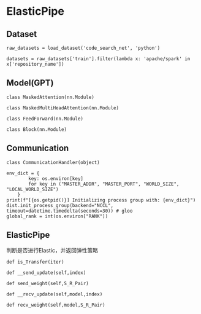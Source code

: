 # ElasticPipe
## Dataset
```raw_datasets = load_dataset('code_search_net', 'python')```

```datasets = raw_datasets['train'].filter(lambda x: 'apache/spark' in x['repository_name'])```

## Model(GPT)
```class MaskedAttention(nn.Module)```

```class MaskedMultiHeadAttention(nn.Module)```

```class FeedForward(nn.Module)```

```class Block(nn.Module)```

## Communication 
```class CommunicationHandler(object)```

```
env_dict = {
        key: os.environ[key]
        for key in ("MASTER_ADDR", "MASTER_PORT", "WORLD_SIZE", "LOCAL_WORLD_SIZE")
    }
print(f"[{os.getpid()}] Initializing process group with: {env_dict}")
dist.init_process_group(backend="NCCL", timeout=datetime.timedelta(seconds=30)) # gloo
global_rank = int(os.environ["RANK"])
```

## ElasticPipe
判断是否进行Elastic，并返回弹性策略

```def is_Transfer(iter)```

```def __send_update(self,index)```

```def send_weight(self,S_R_Pair)```

```def __recv_update(self,model,index)```

```def recv_weight(self,model,S_R_Pair)```
